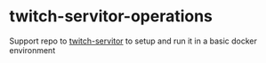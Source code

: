 # twitch-servitor-operations
Support repo to [twitch-servitor](https://github.com/itsgc/twitch-servitor) to setup and run it in a basic docker environment
